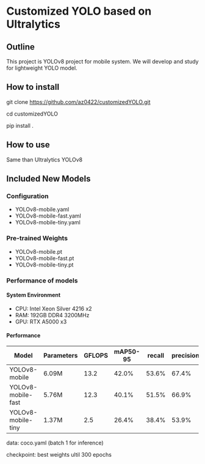 # Customized YOLO based on Ultralytics
## Outline
This project is YOLOv8 project for mobile system.
We will develop and study for lightweight YOLO model.

## How to install
git clone https://github.com/az0422/customizedYOLO.git

cd customizedYOLO

pip install .

## How to use
Same than Ultralytics YOLOv8

## Included New Models
### Configuration
 - YOLOv8-mobile.yaml
 - YOLOv8-mobile-fast.yaml
 - YOLOv8-mobile-tiny.yaml

### Pre-trained Weights
 - YOLOv8-mobile.pt
 - YOLOv8-mobile-fast.pt
 - YOLOv8-mobile-tiny.pt

### Performance of models
#### System Environment
 - CPU: Intel Xeon Silver 4216 x2
 - RAM: 192GB DDR4 3200MHz
 - GPU: RTX A5000 x3

#### Performance
| Model | Parameters | GFLOPS | mAP50-95 | recall | precision | inference speed |
|-------|------------|--------|----------|--------|-----------|-----------------|
| YOLOv8-mobile | 6.09M | 13.2 | 42.0% | 53.6% | 67.4% | 15.8ms |
| YOLOv8-mobile-fast | 5.76M | 12.3 | 40.1% | 51.5% | 66.9% | 10.8ms |
| YOLOv8-mobile-tiny | 1.37M | 2.5 | 26.4% | 38.4% | 53.9% | 6.9ms |

data: coco.yaml (batch 1 for inference)

checkpoint: best weights ultil 300 epochs
